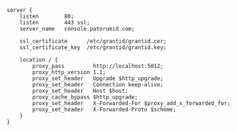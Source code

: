﻿```nginx
server {
    listen        80;
    listen        443 ssl;
    server_name   console.patorumid.com;

    ssl_certificate      /etc/grantid/grantid.cer;
    ssl_certificate_key  /etc/grantid/grantid.key;

    location / {
        proxy_pass         http://localhost:5012;
        proxy_http_version 1.1;
        proxy_set_header   Upgrade $http_upgrade;
        proxy_set_header   Connection keep-alive;
        proxy_set_header   Host $host;
        proxy_cache_bypass $http_upgrade;
        proxy_set_header   X-Forwarded-For $proxy_add_x_forwarded_for;
        proxy_set_header   X-Forwarded-Proto $scheme;
    }
}
```
